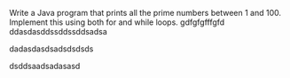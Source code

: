 Write a Java program that prints all the prime numbers between 1 and 100.
Implement this using both for and while loops.
gdfgfgfffgfd
ddasdasddssddssddsadsa


dadasdasdsadsdsdsds

dsddsaadsadasasd
